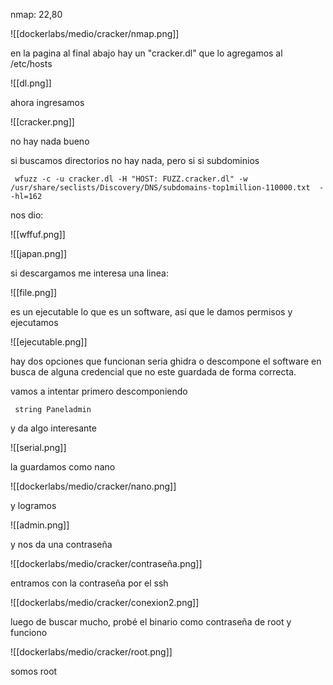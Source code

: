 nmap: 22,80

![[dockerlabs/medio/cracker/nmap.png]]

en la pagina al final abajo hay un "cracker.dl"  que lo agregamos al /etc/hosts

![[dl.png]]


ahora ingresamos

![[cracker.png]]



no hay nada bueno

si buscamos directorios no hay nada, pero si si subdominios

     wfuzz -c -u cracker.dl -H "HOST: FUZZ.cracker.dl" -w /usr/share/seclists/Discovery/DNS/subdomains-top1million-110000.txt  --hl=162

nos dio: 

 ![[wffuf.png]]

![[japan.png]]

si descargamos me interesa una linea:

![[file.png]]

es un ejecutable lo que es un software, así que le damos permisos y ejecutamos

![[ejecutable.png]]

hay dos opciones que funcionan seria ghidra o descompone el software en busca de alguna credencial que no este guardada de forma correcta.

vamos a intentar primero descomponiendo

     string Paneladmin

y da algo interesante 

![[serial.png]]

la guardamos como nano

![[dockerlabs/medio/cracker/nano.png]]

y logramos

![[admin.png]]

y nos da una contraseña

![[dockerlabs/medio/cracker/contraseña.png]]

entramos con la contraseña por el ssh


![[dockerlabs/medio/cracker/conexion2.png]]

luego de buscar mucho, probé el binario  como contraseña de root y funciono

![[dockerlabs/medio/cracker/root.png]]

somos root